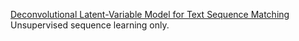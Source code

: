 [Deconvolutional Latent-Variable Model for Text Sequence Matching](https://arxiv.org/abs/1709.07109)
Unsupervised sequence learning only.
